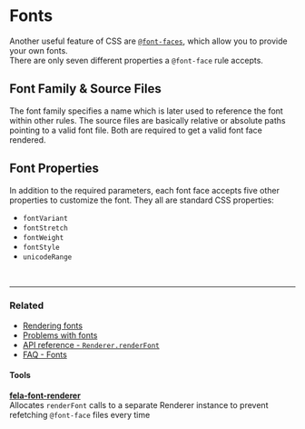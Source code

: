 # Fonts

Another useful feature of CSS are [`@font-faces`](https://developer.mozilla.org/de/docs/Web/CSS/@font-face), which allow you to provide your own fonts.<br>
There are only seven different properties a `@font-face` rule accepts.

## Font Family & Source Files
The font family specifies a name which is later used to reference the font within other rules. The source files are basically relative or absolute paths pointing to a valid font file. Both are required to get a valid font face rendered.

## Font Properties
In addition to the required parameters, each font face accepts five other properties to customize the font. They all are standard CSS properties:

* `fontVariant`
* `fontStretch`
* `fontWeight`
* `fontStyle`
* `unicodeRange`

<br>

---

### Related
* [Rendering fonts](Renderer.md#renderfont)
* [Problems with fonts](../Troubleshooting.md#1-rendering-fonts)
* [API reference - `Renderer.renderFont` ](../api/fela/Renderer.md#renderfontfontfamily-files-properties)
* [FAQ - Fonts](../FAQ.md#fonts)

#### Tools
**[fela-font-renderer](https://github.com/rofrischmann/fela/tree/master/packages/fela-font-renderer)**<br>
Allocates `renderFont` calls to a separate Renderer instance to prevent refetching `@font-face` files every time
